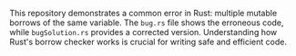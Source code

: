 This repository demonstrates a common error in Rust: multiple mutable borrows of the same variable. The `bug.rs` file shows the erroneous code, while `bugSolution.rs` provides a corrected version.  Understanding how Rust's borrow checker works is crucial for writing safe and efficient code.